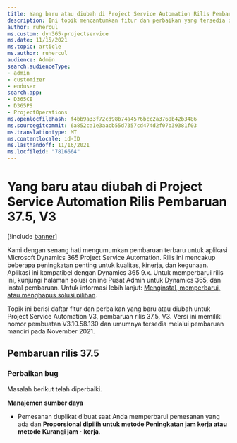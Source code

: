 ```yaml
---
title: Yang baru atau diubah di Project Service Automation Rilis Pembaruan 37.5, V3
description: Ini topik mencantumkan fitur dan perbaikan yang tersedia di Microsoft Dynamics 365 Project Service Automation Perbarui Rilis 37.5, V3.
author: ruhercul
ms.custom: dyn365-projectservice
ms.date: 11/15/2021
ms.topic: article
ms.author: ruhercul
audience: Admin
search.audienceType:
- admin
- customizer
- enduser
search.app:
- D365CE
- D365PS
- ProjectOperations
ms.openlocfilehash: f4bb9a33f72cd98b74a4576bcc2a3760b42b3486
ms.sourcegitcommit: 6a852ca1e3aacb55d7357cd474d2f07b39381f03
ms.translationtype: MT
ms.contentlocale: id-ID
ms.lasthandoff: 11/16/2021
ms.locfileid: "7816664"
---
```

# <a name="whats-new-or-changed-in-project-service-automation-update-release-375-v3"></a>Yang baru atau diubah di Project Service Automation Rilis Pembaruan 37.5, V3

[!include [banner](../includes/psa-now-project-operations.md)]

Kami dengan senang hati mengumumkan pembaruan terbaru untuk aplikasi Microsoft Dynamics 365 Project Service Automation. Rilis ini mencakup beberapa peningkatan penting untuk kualitas, kinerja, dan kegunaan. Aplikasi ini kompatibel dengan Dynamics 365 9.x. Untuk memperbarui rilis ini, kunjungi halaman solusi online Pusat Admin untuk Dynamics 365, dan instal pembaruan. Untuk informasi lebih lanjut: [Menginstal, memperbarui, atau menghapus solusi pilihan](/power-platform/admin/install-remove-preferred-solution).

Topik ini berisi daftar fitur dan perbaikan yang baru atau diubah untuk Project Service Automation V3, pembaruan rilis 37.5, V3. Versi ini memiliki nomor pembuatan V3.10.58.130 dan umumnya tersedia melalui pembaruan mandiri pada November 2021.

## <a name="update-release-375"></a>Pembaruan rilis 37.5

### <a name="bug-fixes"></a>Perbaikan bug

Masalah berikut telah diperbaiki.

**Manajemen sumber daya**
- Pemesanan duplikat dibuat saat Anda memperbarui pemesanan yang ada dan **Proporsional dipilih untuk metode Peningkatan jam kerja atau metode Kurangi jam** **·** **kerja**.
